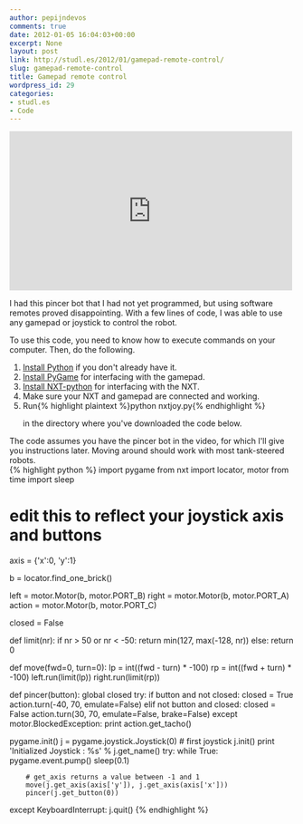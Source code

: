 ```yaml
---
author: pepijndevos
comments: true
date: 2012-01-05 16:04:03+00:00
excerpt: None
layout: post
link: http://studl.es/2012/01/gamepad-remote-control/
slug: gamepad-remote-control
title: Gamepad remote control
wordpress_id: 29
categories:
- studl.es
- Code
---
```


<iframe width="500" height="281" src="http://www.youtube.com/embed/IECaiDxiMYQ" frameborder="0" allowfullscreen> </iframe>

I had this pincer bot that I had not yet programmed, but using software remotes proved disappointing. With a few lines of code, I was able to use any gamepad or joystick to control the robot.

To use this code, you need to know how to execute commands on your computer. Then, do the following.
<ol>
	<li><a href="http://python.org/download/">Install Python</a> if you don't already have it.</li>
	<li><a href="http://www.pygame.org/install.html">Install PyGame</a> for interfacing with the gamepad.</li>
	<li><a href="http://code.google.com/p/nxt-python/wiki/Installation">Install NXT-python</a> for interfacing with the NXT.</li>
	<li>Make sure your NXT and gamepad are connected and working.</li>
	<li>Run{% highlight plaintext %}python nxtjoy.py{% endhighlight %}

in the directory where you've downloaded the code below.</li>
</ol>
<div>The code assumes you have the pincer bot in the video, for which I'll give you instructions later. Moving around should work with most tank-steered robots.</div>
{% highlight python %}
import pygame
from nxt import locator, motor
from time import sleep

# edit this to reflect your joystick axis and buttons
axis = {'x':0, 'y':1}

b = locator.find_one_brick()

left = motor.Motor(b, motor.PORT_B)
right = motor.Motor(b, motor.PORT_A)
action = motor.Motor(b, motor.PORT_C)

closed = False

def limit(nr):
    if nr &gt; 50 or nr &lt; -50:
        return min(127, max(-128, nr))
    else:
        return 0

def move(fwd=0, turn=0):
    lp = int((fwd - turn) * -100)
    rp = int((fwd + turn) * -100)
    left.run(limit(lp))
    right.run(limit(rp))

def pincer(button):
    global closed
    try:
        if button and not closed:
            closed = True
            action.turn(-40, 70, emulate=False)
        elif not button and closed:
            closed = False
            action.turn(30, 70, emulate=False, brake=False)
    except motor.BlockedException:
        print action.get_tacho()

pygame.init()
j = pygame.joystick.Joystick(0) # first joystick
j.init()
print 'Initialized Joystick : %s' % j.get_name()
try:
    while True:
        pygame.event.pump()
        sleep(0.1)

        # get_axis returns a value between -1 and 1
        move(j.get_axis(axis['y']), j.get_axis(axis['x']))
        pincer(j.get_button(0))

except KeyboardInterrupt:
    j.quit()
{% endhighlight %}